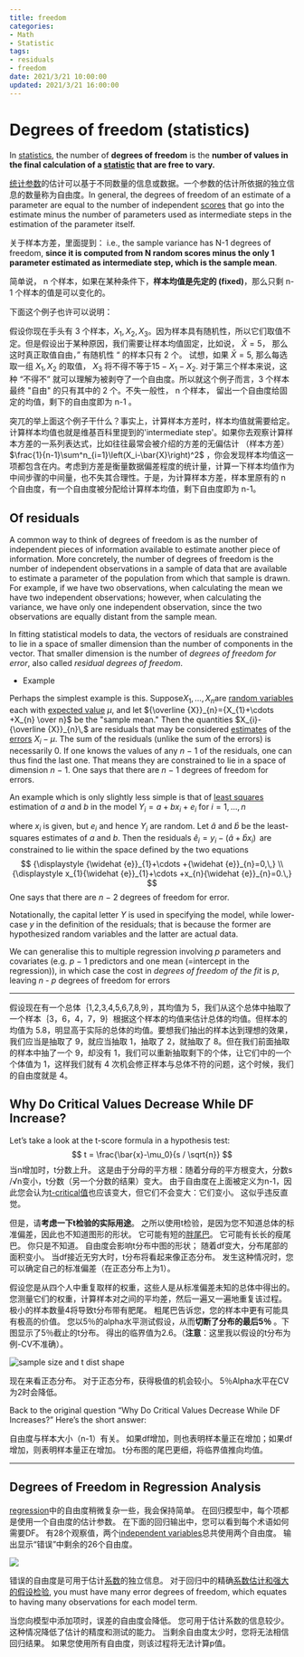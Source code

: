 ```yaml
---
title: freedom
categories:
- Math
- Statistic
tags:
- residuals
- freedom
date: 2021/3/21 10:00:00
updated: 2021/3/21 16:00:00
---
```


# Degrees of freedom (statistics)

In [statistics](http://en.wikipedia.org/wiki/Statistics), the number of **degrees of freedom** is the **number of values in the final calculation of a [statistic](http://en.wikipedia.org/wiki/Statistic) that are free to vary.**

[统计参数](https://en.wikipedia.org/wiki/Statistical_parameter)的估计可以基于不同数量的信息或数据。一个参数的估计所依据的独立信息的数量称为自由度。In general, the degrees of freedom of an estimate of a parameter are equal to the number of independent [scores](https://en.wikipedia.org/wiki/Realization_(probability)) that go into the estimate minus the number of parameters used as intermediate steps in the estimation of the parameter itself.

关于样本方差，里面提到：
i.e., the sample variance has N-1 degrees of freedom, **since it is computed from N random scores minus the only 1 parameter estimated as intermediate step, which is the sample mean**.

简单说， n 个样本，如果在某种条件下，**样本均值是先定的 (fixed)**，那么只剩 n-1 个样本的值是可以变化的。

下面这个例子也许可以说明：

假设你现在手头有 3 个样本，$X_1,X_2,X_3$。因为样本具有随机性，所以它们取值不定。但是假设出于某种原因，我们需要让样本均值固定，比如说，  $\bar{X}=5$， 那么这时真正取值自由，” 有随机性 “ 的样本只有 2 个。 试想，如果 $\bar{X}=5$, 那么每选取一组 $X_1,X_2$ 的取值， $X_3$ 将不得不等于$15-X_1-X_2.$ 对于第三个样本来说，这种 “不得不” 就可以理解为被剥夺了一个自由度。所以就这个例子而言，3 个样本最终 "自由" 的只有其中的 2 个。不失一般性， n 个样本， 留出一个自由度给固定的均值，剩下的自由度即为 n-1 。

突兀的举上面这个例子干什么？事实上，计算样本方差时，样本均值就需要给定。计算样本均值也就是维基百科里提到的'intermediate step'。如果你去观察计算样本方差的一系列表达式，比如往往最常会被介绍的方差的无偏估计 （样本方差） $\frac{1}{n-1}\sum^n_{i=1}\left(X_i-\bar{X}\right)^2$ ，你会发现样本均值这一项都包含在内。考虑到方差是衡量数据偏差程度的统计量，计算一下样本均值作为中间步骤的中间量，也不失其合理性。于是，为计算样本方差，样本里原有的 n 个自由度，有一个自由度被分配给计算样本均值，剩下自由度即为 n-1。

## Of residuals

A common way to think of degrees of freedom is as the number of independent pieces of information available to estimate another piece of information. More concretely, the number of degrees of freedom is the number of independent observations in a sample of data that are available to estimate a parameter of the population from which that sample is drawn. For example, if we have two observations, when calculating the mean we have two independent observations; however, when calculating the variance, we have only one independent observation, since the two observations are equally distant from the sample mean.

In fitting statistical models to data, the vectors of residuals are constrained to lie in a space of smaller dimension than the number of components in the vector. That smaller dimension is the number of *degrees of freedom for error*, also called *residual degrees of freedom*.

- Example

Perhaps the simplest example is this. Suppose$X_{1},\dots ,X_{n}$are [random variables](https://en.wikipedia.org/wiki/Random_variable) each with [expected value](https://en.wikipedia.org/wiki/Expected_value) *μ*, and let ${\overline {X}}_{n}={X_{1}+\cdots +X_{n} \over n}$ be the "sample mean." Then the quantities $X_{i}-{\overline {X}}_{n}\,$ are residuals that may be considered [estimates](https://en.wikipedia.org/wiki/Estimation_theory) of the [errors](https://en.wikipedia.org/wiki/Errors_and_residuals_in_statistics) $X_i − μ$. The sum of the residuals (unlike the sum of the errors) is necessarily 0. If one knows the values of any *n* − 1 of the residuals, one can thus find the last one. That means they are constrained to lie in a space of dimension *n* − 1. One says that there are *n* − 1 degrees of freedom for errors.

An example which is only slightly less simple is that of [least squares](https://en.wikipedia.org/wiki/Least_squares) estimation of *a* and *b* in the model $Y_{i}=a+bx_{i}+e_{i}{\text{ for }}i=1,\dots ,n$ 

where $x_i$ is given, but $e_i$ and hence $Y_i$ are random. Let $\widehat {a}$ and $\widehat {b}$ be the least-squares estimates of *a* and *b*. Then the residuals ${\displaystyle {\widehat {e}}_{i}=y_{i}-({\widehat {a}}+{\widehat {b}}x_{i})\,}$ are constrained to lie within the space defined by the two equations
$$
{\displaystyle {\widehat {e}}_{1}+\cdots +{\widehat {e}}_{n}=0,\,} \\
{\displaystyle x_{1}{\widehat {e}}_{1}+\cdots +x_{n}{\widehat {e}}_{n}=0.\,}
$$
One says that there are *n* − 2 degrees of freedom for error.

Notationally, the capital letter *Y* is used in specifying the model, while lower-case *y* in the definition of the residuals; that is because the former are hypothesized random variables and the latter are actual data.

We can generalise this to multiple regression involving *p* parameters and covariates (e.g. *p* − 1 predictors and one mean (=intercept in the regression)), in which case the cost in *degrees of freedom of the fit* is *p*, leaving *n - p* degrees of freedom for errors

---

假设现在有一个总体｛1,2,3,4,5,6,7,8,9｝，其均值为 5，我们从这个总体中抽取了一个样本｛3，6，4，7，9｝根据这个样本的均值来估计总体的均值。但样本的均值为 5.8，明显高于实际的总体的均值。要想我们抽出的样本达到理想的效果，我们应当是抽取了 9，就应当抽取 1，抽取了 2，就抽取了 8。但在我们前面抽取的样本中抽了一个 9，却没有 1，我们可以重新抽取剩下的个体，让它们中的一个个体值为 1，这样我们就有 4 次机会修正样本与总体不符的问题，这个时候，我们的自由度就是 4。

## Why Do Critical Values Decrease While DF Increase?

Let’s take a look at the t-score formula in a hypothesis test:
$$
t = \frac{\bar{x}-\mu_0}{s / \sqrt{n}}
$$
当n增加时，t分数上升。 这是由于分母的平方根：随着分母的平方根变大，分数s /√n变小，t分数（另一个分数的结果）变大。 由于自由度在上面被定义为n-1，因此您会认为[t-critical值](https://www.statisticshowto.com/probability-and-statistics/find-critical-values/t-critical-value/)也应该变大，但它们不会变大：它们变小。 这似乎违反直觉。

但是，请**考虑一下t检验的实际用途**。 之所以使用t检验，是因为您不知道总体的标准偏差，因此也不知道图形的形状。 它可能有短的[胖尾巴](https://www.statisticshowto.com/fat-tail-distribution/)。 它可能有长长的瘦尾巴。 你只是不知道。 自由度会影响t分布中图的形状； 随着df变大，分布尾部的面积变小。 当df接近无穷大时，t分布将看起来像正态分布。 发生这种情况时，您可以确定自己的标准偏差（在正态分布上为1）。

假设您是从四个人中重复取样的权重，这些人是从标准偏差未知的总体中得出的。 您测量它们的权重，计算样本对之间的平均差，然后一遍又一遍地重复该过程。 极小的样本数量4将导致t分布带有肥尾。 粗尾巴告诉您，您的样本中更有可能具有极高的价值。 您以5％的alpha水平测试假设，从而**切断了分布的最后5％** 。下图显示了5％截止的t分布。 得出的临界值为2.6。（**注意**：这里我以假设的t分布为例-CV不准确）。

![sample size and t dist shape](https://gitee.com/gaoyi-ai/image-bed/raw/master/images/sample-size-and-t-dist-shape.png)

现在来看正态分布。 对于正态分布，获得极值的机会较小。 5％Alpha水平在CV为2时会降低。

Back to the original question “Why Do Critical Values Decrease While DF Increases?” Here’s the short answer:

自由度与样本大小（n-1）有关。 如果df增加，则也表明样本量正在增加；如果df增加，则表明样本量正在增加。 t分布图的尾巴更细，将临界值推向均值。

---

## Degrees of Freedom in Regression Analysis

[regression](https://statisticsbyjim.com/glossary/regression-analysis/)中的自由度稍微复杂一些，我会保持简单。 在回归模型中，每个项都是使用一个自由度的估计参数。 在下面的回归输出中，您可以看到每个术语如何需要DF。 有28个观察值，两个[independent variables](https://statisticsbyjim.com/glossary/predictor-variables/)总共使用两个自由度。 输出显示“错误”中剩余的26个自由度。

![](https://gitee.com/gaoyi-ai/image-bed/raw/master/images/df_regr.png)

错误的自由度是可用于估计[系数](https://statisticsbyjim.com/glossary/regression-coefficient/)的独立信息。 对于回归中的精确[系数估计和强大的假设检验](https://statisticsbyjim.com/regression/interpret-coefficients-p-values-regression/), you must have many error degrees of freedom, which equates to having many observations for each model term.

当您向模型中添加项时，误差的自由度会降低。 您可用于估计系数的信息较少。 这种情况降低了估计的精度和测试的能力。 当剩余自由度太少时，您将无法相信回归结果。 如果您使用所有自由度，则该过程将无法计算p值。